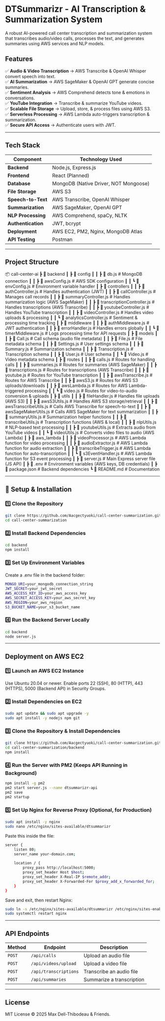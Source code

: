 # DTSummarizr - AI Transcription & Summarization System

A robust AI-powered call center transcription and summarization system that transcribes audio/video calls, processes the text, and generates summaries using AWS services and NLP models.

## Features

✅ **Audio & Video Transcription** → AWS Transcribe & OpenAI Whisper convert speech into text.  
✅ **AI Summarization** → AWS SageMaker & OpenAI GPT generate concise summaries.  
✅ **Sentiment Analysis** → AWS Comprehend detects tone & emotions in conversations.  
✅ **YouTube Integration** → Transcribe & summarize YouTube videos.  
✅ **Scalable File Storage** → Upload, store, & process files using AWS S3.  
✅ **Serverless Processing** → AWS Lambda auto-triggers transcription & summarization.  
✅ **Secure API Access** → Authenticate users with JWT.  

---

## Tech Stack

| **Component**           | **Technology Used**                                      |
|------------------------|----------------------------------------------------------|
| **Backend**            | Node.js, Express.js                                      |
| **Frontend**           | React (Planned)                                          |
| **Database**           | MongoDB (Native Driver, NOT Mongoose)                    |
| **File Storage**       | AWS S3                                                   |
| **Speech-to-Text**     | AWS Transcribe, OpenAI Whisper                           |
| **Summarization**      | AWS SageMaker, OpenAI GPT                                |
| **NLP Processing**     | AWS Comprehend, spaCy, NLTK                              |
| **Authentication**     | JWT, bcrypt                                              |
| **Deployment**         | AWS EC2, PM2, Nginx, MongoDB Atlas                       |
| **API Testing**        | Postman                                                  |

---

## Project Structure

📦 call-center-ai
 ┣ 📂 backend
 ┃ ┣ 📂 config
 ┃ ┃ ┣ 📜 db.js                # MongoDB connection
 ┃ ┃ ┣ 📜 awsConfig.js         # AWS SDK configuration
 ┃ ┃ ┗ 📜 envConfig.js         # Environment variable handler
 ┃ ┣ 📂 controllers
 ┃ ┃ ┣ 📜 authController.js    # Handles authentication (JWT)
 ┃ ┃ ┣ 📜 callController.js    # Manages call records
 ┃ ┃ ┣ 📜 summaryController.js # Handles summarization logic (AWS SageMaker)
 ┃ ┃ ┣ 📜 transcriptionController.js  # Handles transcriptions (AWS Transcribe)
 ┃ ┃ ┣ 📜 youtubeController.js # Handles YouTube transcription
 ┃ ┃ ┣ 📜 videoController.js    # Handles video uploads & processing
 ┃ ┃ ┗ 📜 analyticsController.js # Sentiment & processing time tracking
 ┃ ┣ 📂 middleware
 ┃ ┃ ┣ 📜 authMiddleware.js     # JWT authentication
 ┃ ┃ ┣ 📜 errorHandler.js       # Handles errors globally
 ┃ ┃ ┗ 📜 timerMiddleware.js    # Logs processing time for API requests
 ┃ ┣ 📂 models
 ┃ ┃ ┣ 📜 Call.js              # Call schema (audio file metadata)
 ┃ ┃ ┣ 📜 File.js              # File metadata schema
 ┃ ┃ ┣ 📜 Settings.js          # User settings schema
 ┃ ┃ ┣ 📜 Summary.js           # Summarization schema
 ┃ ┃ ┣ 📜 Transcription.js     # Transcription schema
 ┃ ┃ ┣ 📜 User.js              # User schema
 ┃ ┃ ┗ 📜 Video.js             # Video metadata schema
 ┃ ┣ 📂 routes
 ┃ ┃ ┣ 📜 calls.js             # Routes for handling calls
 ┃ ┃ ┣ 📜 summaries.js         # Routes for summaries (AWS SageMaker)
 ┃ ┃ ┣ 📜 transcriptions.js     # Routes for transcriptions (AWS Transcribe)
 ┃ ┃ ┣ 📜 youtube.js           # Routes for YouTube transcription
 ┃ ┃ ┣ 📜 awsTranscribe.js     # Routes for AWS Transcribe
 ┃ ┃ ┣ 📜 awsS3.js             # Routes for AWS S3 uploads/downloads
 ┃ ┃ ┣ 📜 awsLambda.js         # Routes for AWS Lambda-triggered processing
 ┃ ┃ ┗ 📜 video.js             # Routes for video-to-audio conversion & uploads
 ┃ ┣ 📂 utils
 ┃ ┃ ┣ 📜 fileHandler.js        # Handles file uploads (AWS S3)
 ┃ ┃ ┣ 📜 awsS3Utils.js        # Handles AWS S3 storage/retrieval
 ┃ ┃ ┣ 📜 awsTranscribeUtils.js # Calls AWS Transcribe for speech-to-text
 ┃ ┃ ┣ 📜 awsSageMakerUtils.js  # Calls AWS SageMaker for text summarization
 ┃ ┃ ┣ 📜 summaryUtils.js       # Summarization helper functions
 ┃ ┃ ┣ 📜 transcribeUtils.js    # Transcription functions (AWS & local)
 ┃ ┃ ┣ 📜 nlpUtils.js           # NLP-based text processing
 ┃ ┃ ┣ 📜 youtubeUtils.js       # Extracts audio from YouTube videos
 ┃ ┃ ┗ 📜 videoUtils.js         # Converts video files to audio (AWS Lambda)
 ┃ ┣ 📂 aws_lambda
 ┃ ┃ ┣ 📜 videoProcessor.js    # AWS Lambda function for video processing
 ┃ ┃ ┣ 📜 audioExtractor.js    # AWS Lambda function for audio extraction
 ┃ ┃ ┣ 📜 transcribeTrigger.js # AWS Lambda function for auto-transcription
 ┃ ┃ ┗ 📜 s3EventHandler.js    # AWS Lambda function for S3 event processing
 ┃ ┣ 📜 server.js              # Main Express server file (JS API)
 ┃ ┣ 📜 .env                   # Environment variables (AWS keys, DB credentials)
 ┃ ┣ 📜 package.json           # Backend dependencies
 ┗ 📜 README.md                # Documentation

---

## 🔧 Setup & Installation

### **1️⃣ Clone the Repository**
```sh
git clone https://github.com/Aacgectyuoki/call-center-summarization.git
cd call-center-summarization
```

### **2️⃣ Install Backend Dependencies**
```sh
cd backend
npm install
```

### **3️⃣ Set Up Environment Variables**
Create a .env file in the backend folder:

```sh
MONGO_URI=your_mongodb_connection_string
JWT_SECRET=your_jwt_secret
AWS_ACCESS_KEY_ID=your_aws_access_key
AWS_SECRET_ACCESS_KEY=your_aws_secret_key
AWS_REGION=your_aws_region
S3_BUCKET_NAME=your_s3_bucket_name
```

### **4️⃣ Run the Backend Server Locally**
```sh
cd backend
node server.js
```

---

## Deployment on AWS EC2

### **1️⃣ Launch an AWS EC2 Instance**
Use Ubuntu 20.04 or newer.
Enable ports 22 (SSH), 80 (HTTP), 443 (HTTPS), 5000 (Backend API) in Security Groups.

### **2️⃣ Install Dependencies on EC2**
```sh
sudo apt update && sudo apt upgrade -y
sudo apt install -y nodejs npm git
```

### **3️⃣ Clone the Repository & Install Dependencies**
```sh
git clone https://github.com/Aacgectyuoki/call-center-summarization.git
cd call-center-summarization/backend
npm install
```

### **4️⃣ Run the Server with PM2 (Keeps API Running in Background)**
```sh
npm install -g pm2
pm2 start server.js --name dtsummarizr-api
pm2 save
pm2 startup
```

### **5️⃣ Set Up Nginx for Reverse Proxy (Optional, for Production)**
```sh
sudo apt install -y nginx
sudo nano /etc/nginx/sites-available/dtsummarizr
```

Paste this inside the file:
```sh
server {
    listen 80;
    server_name your-domain.com;
    
    location / {
        proxy_pass http://localhost:5000;
        proxy_set_header Host $host;
        proxy_set_header X-Real-IP $remote_addr;
        proxy_set_header X-Forwarded-For $proxy_add_x_forwarded_for;
    }
}
```

Save and exit, then restart Nginx:
```sh
sudo ln -s /etc/nginx/sites-available/dtsummarizr /etc/nginx/sites-enabled/
sudo systemctl restart nginx
```

---

## API Endpoints

| **Method** | **Endpoint**             | **Description**                      |
|-----------|--------------------------|--------------------------------------|
| `POST`    | `/api/calls`             | Upload an audio file                |
| `POST`    | `/api/videos/upload`     | Upload a video file                 |
| `POST`    | `/api/transcriptions`    | Transcribe an audio file            |
| `POST`    | `/api/summaries`         | Summarize a transcription           |

---

## License
MIT License © 2025 Max Dell-Thibodeau & Friends.